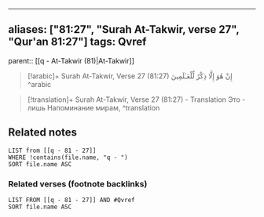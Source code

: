 
---
aliases: ["81:27", "Surah At-Takwir, verse 27", "Qur'an 81:27"]
tags: Qvref
---

parent:: [[q - At-Takwir (81)|At-Takwir]]

> [!arabic]+ Surah At-Takwir, Verse 27 (81:27)
> <span class="quran-arabic">إِنْ هُوَ إِلَّا ذِكْرٌ لِّلْعَـٰلَمِينَ</span>
^arabic

> [!translation]+ Surah At-Takwir, Verse 27 (81:27) - Translation
> Это - лишь Напоминание мирам,
^translation



## Related notes
```dataview
LIST from [[q - 81 - 27]]
WHERE !contains(file.name, "q - ")
SORT file.name ASC
```

### Related verses (footnote backlinks)
```dataview
LIST FROM [[q - 81 - 27]] AND #Qvref
SORT file.name ASC
```

